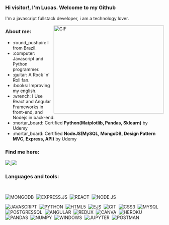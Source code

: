 ### Hi visitor!, I'm Lucas. Welcome to my Github

<p>I'm a javascript fullstack developer, i am a technology lover.</p>

<img align="right" alt="GIF" src="./1_0GlU8cmNjXQD-4IsABV1Ng.png" width="350" height="280" />

### About me:
  
  <ul>
    <li> :round_pushpin: I from Brazil.</li>
    <li> :computer: Javascript and Python programmer.</li>
    <li> :guitar: A Rock 'n' Roll fan.</li>
    <li> :books: Improving my english.</li>
    <li> :wrench: I Use React and Angular Frameworks in front-end, and Nodejs in back-end.</li>
    <li> :mortar_board: Certified <b>Python(Matplotlib, Pandas, Sklearn)</b> by Udemy</li>
    <li> :mortar_board: Certified <b>NodeJS(MySQL, MongoDB, Design Pattern MVC, Express, API)</b> by Udemy</li>
  </ul>

### Find me here:

  <a href="https://www.linkedin.com/in/jos%C3%A9-lucas-freitas-8ba524150/" alt="Linkedin">
    <img src="https://img.shields.io/badge/LinkedIn-0077B5?style=for-the-badge&logo=linkedin&logoColor=white" />
  </a>
  
  <a href="https://www.instagram.com/jlucasgf/?hl=pt-br" alt="Instagram">
    <img src="https://img.shields.io/badge/Instagram-E4405F?style=for-the-badge&logo=instagram&logoColor=white"/>
  </a>

</br>

### Languages and tools:

</br>


![MONGODB](https://img.shields.io/badge/MongoDB-%234ea94b.svg?&style=for-the-badge&logo=mongodb&logoColor=white)&nbsp;
![EXPRESS.JS](https://img.shields.io/badge/express.js%20-%23404d59.svg?&style=for-the-badge)&nbsp;
![REACT](https://img.shields.io/badge/react%20-%2320232a.svg?&style=for-the-badge&logo=react&logoColor=%2361DAFB)&nbsp;
![NODE.JS](https://img.shields.io/badge/Node.js-43853D?style=for-the-badge&logo=node.js&logoColor=white)&nbsp;

![JAVASCRIPT](https://img.shields.io/badge/JavaScript-F7DF1E?style=for-the-badge&logo=javascript&logoColor=black)&nbsp;
![PYTHON](https://img.shields.io/badge/Python-3776AB?style=for-the-badge&logo=python&logoColor=white)&nbsp;
![HTML5](https://img.shields.io/badge/HTML5-E34F26?style=for-the-badge&logo=html5&logoColor=white)&nbsp;
![EJS](https://img.shields.io/badge/ejs-E34F26?style=for-the-badge&logo=ejs&logoColor=white)&nbsp;
![GIT](https://img.shields.io/badge/Git-F05032?style=for-the-badge&logo=git&logoColor=white)&nbsp;
![CSS3](https://img.shields.io/badge/CSS3-1572B6?style=for-the-badge&logo=css3&logoColor=white)&nbsp;
![MYSQL](https://img.shields.io/badge/MySQL-316192?style=for-the-badge&logo=mysql&logoColor=white)&nbsp;
![POSTGRESSQL](https://img.shields.io/badge/PostgresSQL-316192?style=for-the-badge&logo=mysql&logoColor=white)&nbsp;
![ANGULAR](https://img.shields.io/badge/Angular-DD0031?style=for-the-badge&logo=angular&logoColor=white)&nbsp;
![REDUX](https://img.shields.io/badge/redux%20-%23593d88.svg?&style=for-the-badge&logo=redux&logoColor=white)&nbsp;
![CANVA](https://img.shields.io/badge/Canva%20-%2300C4CC.svg?&style=for-the-badge&logo=Canva&logoColor=white)&nbsp;
![HEROKU](https://img.shields.io/badge/heroku%20-%23430098.svg?&style=for-the-badge&logo=heroku&logoColor=white)&nbsp;
![PANDAS](https://img.shields.io/badge/pandas%20-%23150458.svg?&style=for-the-badge&logo=pandas&logoColor=white)&nbsp;
![NUMPY](https://img.shields.io/badge/numpy%20-%23013243.svg?&style=for-the-badge&logo=numpy&logoColor=white)&nbsp;
![WINDOWS](https://img.shields.io/badge/Windows-0078D6?style=for-the-badge&logo=windows&logoColor=white)&nbsp;
![JUPYTER](https://img.shields.io/badge/Jupyter%20-%23F37626.svg?&style=for-the-badge&logo=Jupyter&logoColor=white)&nbsp;
![POSTMAN](https://img.shields.io/badge/postman%20-E34F26?style=for-the-badge&logo=postman&logoColor=white)&nbsp;

</br>
